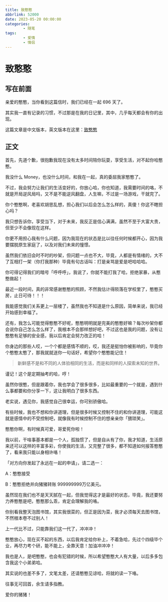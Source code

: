 ```yaml
---
title: 致憨憨
abbrlink: 52000
date: 2023-05-20 00:00:00
categories:
        - 随笔
tags:
        - 爱情
        - 情侣
---
```


# 致憨憨

## 写在前面

亲爱的憨憨，当你看到这篇信时，我们已经在一起 696 天了。

其实我一直有记录的习惯，不过那是在我的日记里，其中，几乎每天都会有你的出现。

这篇文章是中文版本，英文版本在这里：[致憨憨](https://yxzrainy.github.io/Love/)

## 正文

首先，先道个歉，很抱歉我现在没有太多时间陪你玩耍，享受生活，对不起你哈憨憨。

我没什么 Money，也没什么时间，和我在一起，真的委屈我家憨憨了。

不过，我会努力让我们的生活变好的，你放心哈，你也知道，我需要时间的咯，不就是开局逆风局吗，又不是不能逆风翻盘，人生嘛，不过是一场游戏，干就完了。

你个憨憨啊，老喜欢胡思乱想，担心我们以后会怎么怎么样的，真傻！你这不瞎担心吗？

我只想告诉你，享受当下，对于未来，我反正是信心满满，虽然不至于大富大贵，但至少不会像现在这样。

你更不用担心我有什么问题，因为我现在的状态是比以往任何时候都开心，因为我要摆脱原生家庭了，以及对我们未来的憧憬。

虽然我们依旧会时不时的吵架，但问题一点也不大，毕竟，人都是有情绪的，大不了互相打一架（你打我那种）毕竟有句古话叫：打是亲骂是爱是吧哈哈哈。

你可得记得我们的暗号「呼呼呼」，我说了，你就不能打我了哈，拒绝家暴，从憨憨做起！

最近一段时间，真的非常感谢憨憨的照顾，不然我估计得陨落在学校里了，憨憨买房，止日可待！！！

我能感觉我们关系更上一层楼了，虽然我也不知道是什么原因，简单来说，我已经开始感到幸福了。

还有，我怎么可能觉得憨憨不好呢，憨憨明明就是完美的憨憨好嘛？每次吵架你都会说你自己怎么怎么样了，我根本不会那样想好吧，不过这也是我的问题，没有让憨憨有足够的安全感，我以后肯定会努力改正的哈！

你身边的那些人哎，一个个都是感情不顺的，哎，我还是挺怕你被影响的，毕竟你个憨憨太憨了，那我就就送你一句话好，希望你个憨憨能记住！

> 新鲜感不是和不同的人体验相同的生活，而是和同样的人探索未知的世界。

谨记！这个是定期抽考的哈，哼！

虽然你很憨，但是跟着你，我也学会了很多很多，比如最重要的一个就是，遇到什么事都要和你分享一下，这让我明白了很多东西。

老实说，遇见你，我感觉自己很幸运，你可别骄傲哈。

有些时候，我也不想和你讲道理，但是很多时候又控制不住的和你讲道理，可能这就是感情中的不受控制吧，就像我有时候控制不住的想亲亲你「猥琐笑」。

憨憨你啊，有时候真可爱，哥爱死你啦！

我以前，干啥事基本都是一个人，孤独惯了，但是自从有了你，我才知道，生活原来还可以这样的丰富多彩，你使我的生活，又完整了很多，都不知道如何报答憨憨了，看来我只能以身相许咯！

「对方向你发起了永远在一起的申请」，请二选一：

A：憨憨接受

B：憨憨拒绝并向猪猪转账 999999999万亿美元。

虽然现在我们也不是天天腻在一起，但我觉得这才是最好的状态，毕竟，我还要努力养憨憨是吧，憨憨那么乖，肯定会理解我的咯。

你别看我整天泡图书馆，其实我很菜的，但正是因为菜，我才必须每天去图书馆，不然根本卷不过别人！

上一代比不过，只能靠我们这一代了，冲冲冲！

憨憨放心，现在买不起的东西，以后我肯定给你补上，不着急哈，先过个四级毕个业，再尽力考个研，能不能上，全靠天意！加油冲冲冲！

我也是人，是吧憨憨，也会有犯错的时候，所以希望憨憨大人有大量，以后多多包含我这个小弟弟哈。

其实说的也差不多了，文笔太差，还请憨憨见谅哈，将就的读一下咯。

往事无可回首，余生请多指教。

爱你的猪猪！





